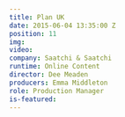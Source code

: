 ```yaml
---
title: Plan UK
date: 2015-06-04 13:35:00 Z
position: 11
img: 
video: 
company: Saatchi & Saatchi
runtime: Online Content
director: Dee Meaden
producers: Emma Middleton
role: Production Manager
is-featured: 
---
```


